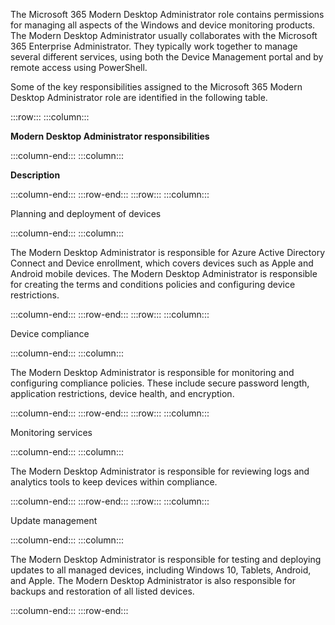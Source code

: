 The Microsoft 365 Modern Desktop Administrator role contains permissions for managing all aspects of the Windows and device monitoring products. The Modern Desktop Administrator usually collaborates with the Microsoft 365 Enterprise Administrator. They typically work together to manage several different services, using both the Device Management portal and by remote access using PowerShell.

Some of the key responsibilities assigned to the Microsoft 365 Modern Desktop Administrator role are identified in the following table.

:::row:::
  :::column:::
    

**Modern Desktop Administrator responsibilities**


  :::column-end:::
  :::column:::
    

**Description**


  :::column-end:::
:::row-end:::
:::row:::
  :::column:::
    

Planning and deployment of devices


  :::column-end:::
  :::column:::
    

The Modern Desktop Administrator is responsible for Azure Active Directory Connect and Device enrollment, which covers devices such as Apple and Android mobile devices. The Modern Desktop Administrator is responsible for creating the terms and conditions policies and configuring device restrictions.


  :::column-end:::
:::row-end:::
:::row:::
  :::column:::
    

Device compliance


  :::column-end:::
  :::column:::
    

The Modern Desktop Administrator is responsible for monitoring and configuring compliance policies. These include secure password length, application restrictions, device health, and encryption.


  :::column-end:::
:::row-end:::
:::row:::
  :::column:::
    

Monitoring services


  :::column-end:::
  :::column:::
    

The Modern Desktop Administrator is responsible for reviewing logs and analytics tools to keep devices within compliance.


  :::column-end:::
:::row-end:::
:::row:::
  :::column:::
    

Update management


  :::column-end:::
  :::column:::
    

The Modern Desktop Administrator is responsible for testing and deploying updates to all managed devices, including Windows 10, Tablets, Android, and Apple. The Modern Desktop Administrator is also responsible for backups and restoration of all listed devices.


  :::column-end:::
:::row-end:::

